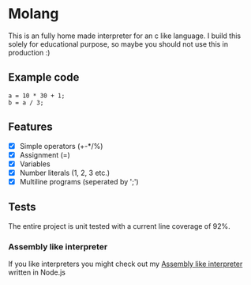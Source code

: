 # Molang
This is an fully home made interpreter for an c like language. I build this solely for educational purpose, so maybe you should not use this in production :)

## Example code
```
a = 10 * 30 + 1;
b = a / 3;
```

## Features
- [x] Simple operators (+-*/%)
- [x] Assignment (=)
- [x] Variables
- [x] Number literals (1, 2, 3 etc.)
- [x] Multiline programs (seperated by ';')

## Tests
The entire project is unit tested with a current line coverage of 92%.

### Assembly like interpreter
If you like interpreters you might check out my [Assembly like interpreter](https://github.com/MoritzGoeckel/Assembly-ish-Interpreter) written in Node.js
